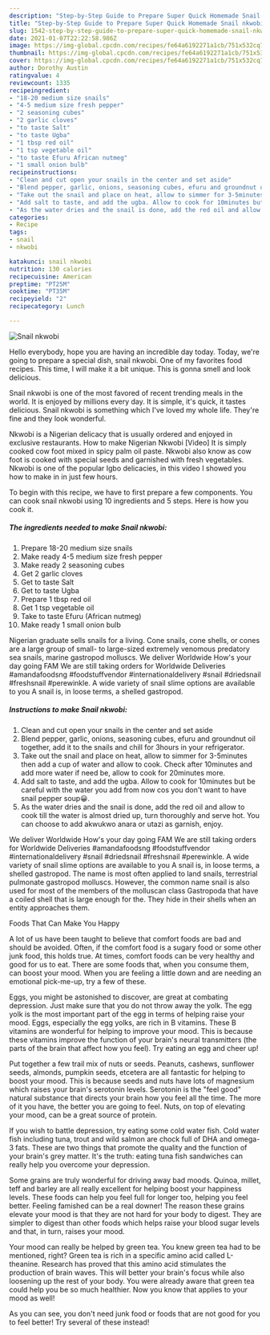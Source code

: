 ```yaml
---
description: "Step-by-Step Guide to Prepare Super Quick Homemade Snail nkwobi"
title: "Step-by-Step Guide to Prepare Super Quick Homemade Snail nkwobi"
slug: 1542-step-by-step-guide-to-prepare-super-quick-homemade-snail-nkwobi
date: 2021-01-07T22:22:58.986Z
image: https://img-global.cpcdn.com/recipes/fe64a6192271a1cb/751x532cq70/snail-nkwobi-recipe-main-photo.jpg
thumbnail: https://img-global.cpcdn.com/recipes/fe64a6192271a1cb/751x532cq70/snail-nkwobi-recipe-main-photo.jpg
cover: https://img-global.cpcdn.com/recipes/fe64a6192271a1cb/751x532cq70/snail-nkwobi-recipe-main-photo.jpg
author: Dorothy Austin
ratingvalue: 4
reviewcount: 1335
recipeingredient:
- "18-20 medium size snails"
- "4-5 medium size fresh pepper"
- "2 seasoning cubes"
- "2 garlic cloves"
- "to taste Salt"
- "to taste Ugba"
- "1 tbsp red oil"
- "1 tsp vegetable oil"
- "to taste Efuru African nutmeg"
- "1 small onion bulb"
recipeinstructions:
- "Clean and cut open your snails in the center and set aside"
- "Blend pepper, garlic, onions, seasoning cubes, efuru and groundnut oil together, add it to the snails and chill for 3hours in your refrigerator."
- "Take out the snail and place on heat, allow to simmer for 3-5minutes then add a cup of water and allow to cook. Check after 10minutes and add more water if need be, allow to cook for 20minutes more."
- "Add salt to taste, and add the ugba. Allow to cook for 10minutes but be careful with the water you add from now cos you don&#39;t want to have snail pepper soup😀."
- "As the water dries and the snail is done, add the red oil and allow to cook till the water is almost dried up, turn thoroughly and serve hot. You can choose to add akwukwo anara or utazi as garnish, enjoy."
categories:
- Recipe
tags:
- snail
- nkwobi

katakunci: snail nkwobi 
nutrition: 130 calories
recipecuisine: American
preptime: "PT25M"
cooktime: "PT35M"
recipeyield: "2"
recipecategory: Lunch

---
```



![Snail nkwobi](https://img-global.cpcdn.com/recipes/fe64a6192271a1cb/751x532cq70/snail-nkwobi-recipe-main-photo.jpg)

Hello everybody, hope you are having an incredible day today. Today, we're going to prepare a special dish, snail nkwobi. One of my favorites food recipes. This time, I will make it a bit unique. This is gonna smell and look delicious.

Snail nkwobi is one of the most favored of recent trending meals in the world. It is enjoyed by millions every day. It is simple, it's quick, it tastes delicious. Snail nkwobi is something which I've loved my whole life. They're fine and they look wonderful.

Nkwobi is a Nigerian delicacy that is usually ordered and enjoyed in exclusive restaurants. How to make Nigerian Nkwobi [Video] It is simply cooked cow foot mixed in spicy palm oil paste. Nkwobi also know as cow foot is cooked with special seeds and garnished with fresh vegetables. Nkwobi is one of the popular Igbo delicacies, in this video I showed you how to make in in just few hours.


To begin with this recipe, we have to first prepare a few components. You can cook snail nkwobi using 10 ingredients and 5 steps. Here is how you cook it.

<!--inarticleads1-->

##### The ingredients needed to make Snail nkwobi:

1. Prepare 18-20 medium size snails
1. Make ready 4-5 medium size fresh pepper
1. Make ready 2 seasoning cubes
1. Get 2 garlic cloves
1. Get to taste Salt
1. Get to taste Ugba
1. Prepare 1 tbsp red oil
1. Get 1 tsp vegetable oil
1. Take to taste Efuru (African nutmeg)
1. Make ready 1 small onion bulb


Nigerian graduate sells snails for a living. Cone snails, cone shells, or cones are a large group of small- to large-sized extremely venomous predatory sea snails, marine gastropod molluscs. We deliver Worldwide How&#39;s your day going FAM We are still taking orders for Worldwide Deliveries #amandafoodsng #foodstuffvendor #internationaldelivery #snail #driedsnail #freshsnail #perewinkle. A wide variety of snail slime options are available to you A snail is, in loose terms, a shelled gastropod. 

<!--inarticleads2-->

##### Instructions to make Snail nkwobi:

1. Clean and cut open your snails in the center and set aside
1. Blend pepper, garlic, onions, seasoning cubes, efuru and groundnut oil together, add it to the snails and chill for 3hours in your refrigerator.
1. Take out the snail and place on heat, allow to simmer for 3-5minutes then add a cup of water and allow to cook. Check after 10minutes and add more water if need be, allow to cook for 20minutes more.
1. Add salt to taste, and add the ugba. Allow to cook for 10minutes but be careful with the water you add from now cos you don&#39;t want to have snail pepper soup😀.
1. As the water dries and the snail is done, add the red oil and allow to cook till the water is almost dried up, turn thoroughly and serve hot. You can choose to add akwukwo anara or utazi as garnish, enjoy.


We deliver Worldwide How&#39;s your day going FAM We are still taking orders for Worldwide Deliveries #amandafoodsng #foodstuffvendor #internationaldelivery #snail #driedsnail #freshsnail #perewinkle. A wide variety of snail slime options are available to you A snail is, in loose terms, a shelled gastropod. The name is most often applied to land snails, terrestrial pulmonate gastropod molluscs. However, the common name snail is also used for most of the members of the molluscan class Gastropoda that have a coiled shell that is large enough for the. They hide in their shells when an entity approaches them. 

Foods That Can Make You Happy


A lot of us have been taught to believe that comfort foods are bad and should be avoided. Often, if the comfort food is a sugary food or some other junk food, this holds true. At times, comfort foods can be very healthy and good for us to eat. There are some foods that, when you consume them, can boost your mood. When you are feeling a little down and are needing an emotional pick-me-up, try a few of these.

Eggs, you might be astonished to discover, are great at combating depression. Just make sure that you do not throw away the yolk. The egg yolk is the most important part of the egg in terms of helping raise your mood. Eggs, especially the egg yolks, are rich in B vitamins. These B vitamins are wonderful for helping to improve your mood. This is because these vitamins improve the function of your brain's neural transmitters (the parts of the brain that affect how you feel). Try eating an egg and cheer up!

Put together a few trail mix of nuts or seeds. Peanuts, cashews, sunflower seeds, almonds, pumpkin seeds, etcetera are all fantastic for helping to boost your mood. This is because seeds and nuts have lots of magnesium which raises your brain's serotonin levels. Serotonin is the "feel good" natural substance that directs your brain how you feel all the time. The more of it you have, the better you are going to feel. Nuts, on top of elevating your mood, can be a great source of protein.

If you wish to battle depression, try eating some cold water fish. Cold water fish including tuna, trout and wild salmon are chock full of DHA and omega-3 fats. These are two things that promote the quality and the function of your brain's grey matter. It's the truth: eating tuna fish sandwiches can really help you overcome your depression. 

Some grains are truly wonderful for driving away bad moods. Quinoa, millet, teff and barley are all really excellent for helping boost your happiness levels. These foods can help you feel full for longer too, helping you feel better. Feeling famished can be a real downer! The reason these grains elevate your mood is that they are not hard for your body to digest. They are simpler to digest than other foods which helps raise your blood sugar levels and that, in turn, raises your mood.

Your mood can really be helped by green tea. You knew green tea had to be mentioned, right? Green tea is rich in a specific amino acid called L-theanine. Research has proved that this amino acid stimulates the production of brain waves. This will better your brain's focus while also loosening up the rest of your body. You were already aware that green tea could help you be so much healthier. Now you know that applies to your mood as well!

As you can see, you don't need junk food or foods that are not good for you to feel better! Try several of these instead!

